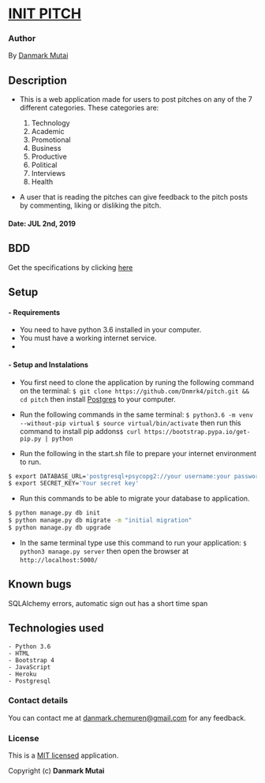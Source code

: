 # [INIT PITCH](https://pitch-es.herokuapp.com/)

### Author

By [Danmark Mutai](https://github.com/Dnmrk4)

## Description

- This is a web application made for users to post pitches on any of the 7 different categories. These categories are:

    1. Technology
    2. Academic
    3. Promotional
    4. Business
    5. Productive
    6. Political
    7. Interviews
    8. Health

- A user that is reading the pitches can give feedback to the pitch posts by commenting, liking or disliking the pitch. 

#### Date: JUL 2nd, 2019

## BDD

Get the specifications by clicking [here](/specs.md)

## Setup

#### - Requirements

- You need to have python 3.6 installed in your computer.
- You must have a working internet service.
- 

#### - Setup and Instalations

- You first need to clone the application by runing the following command on the terminal:
`$ git clone https://github.com/Dnmrk4/pitch.git && cd pitch` then install [Postgres](https://www.postgresql.org/download/) to your computer.

- Run the following commands in the same terminal:
`$ python3.6 -m venv --without-pip virtual`
`$ source virtual/bin/activate`
then run this command to install pip addons`$ curl https://bootstrap.pypa.io/get-pip.py | python`

- Run the following in the start.sh file to prepare your internet environment to run.
```zsh or bash
$ export DATABASE_URL='postgresql+psycopg2://your username:your password@localhost/pitch'
$ export SECRET_KEY='Your secret key'
```

- Run this commands to be able to migrate your database to application.
```zsh or bash 
$ python manage.py db init
$ python manage.py db migrate -m "initial migration"
$ python manage.py db upgrade
```
- In the same terminal type use this command to run your application:
`$ python3 manage.py server` then open the browser at `http://localhost:5000/`

## Known bugs

SQLAlchemy errors, automatic sign out has a short time span

## Technologies used

    - Python 3.6
    - HTML
    - Bootstrap 4
    - JavaScript
    - Heroku
    - Postgresql

### Contact details

You can contact me at danmark.chemuren@gmail.com for any feedback.

### License

This is a [MIT licensed](/LICENSE) application.

Copyright (c) **Danmark Mutai**